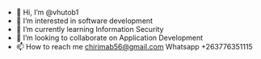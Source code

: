 - 👋 Hi, I’m @vhutob1
- 👀 I’m interested in software development
- 🌱 I’m currently learning Information Security
- 💞️ I’m looking to collaborate on Application Development
- 📫 How to reach me chirimab56@gmail.com Whatsapp +263776351115 

<!---
vhutob1/vhutob1 is a ✨ special ✨ repository because its `README.md` (this file) appears on your GitHub profile.
You can click the Preview link to take a look at your changes.
--->

